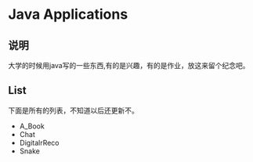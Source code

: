 # Java Applications

## 说明

大学的时候用java写的一些东西,有的是兴趣，有的是作业，放这来留个纪念吧。

## List

下面是所有的列表，不知道以后还更新不。

- A_Book
- Chat
- DigitalrReco
- Snake

